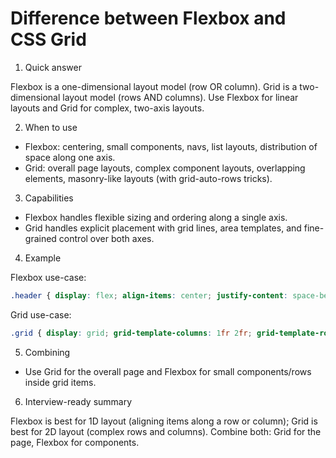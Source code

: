 # Difference between Flexbox and CSS Grid

1. Quick answer

Flexbox is a one-dimensional layout model (row OR column). Grid is a two-dimensional layout model (rows AND columns). Use Flexbox for linear layouts and Grid for complex, two-axis layouts.

2. When to use

- Flexbox: centering, small components, navs, list layouts, distribution of space along one axis.
- Grid: overall page layouts, complex component layouts, overlapping elements, masonry-like layouts (with grid-auto-rows tricks).

3. Capabilities

- Flexbox handles flexible sizing and ordering along a single axis.
- Grid handles explicit placement with grid lines, area templates, and fine-grained control over both axes.

4. Example

Flexbox use-case:
```css
.header { display: flex; align-items: center; justify-content: space-between; }
```
Grid use-case:
```css
.grid { display: grid; grid-template-columns: 1fr 2fr; grid-template-rows: auto 1fr; grid-gap: 16px; }
```

5. Combining

- Use Grid for the overall page and Flexbox for small components/rows inside grid items.

6. Interview-ready summary

Flexbox is best for 1D layout (aligning items along a row or column); Grid is best for 2D layout (complex rows and columns). Combine both: Grid for the page, Flexbox for components.
